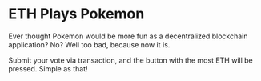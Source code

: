 # ETH Plays Pokemon

Ever thought Pokemon would be more fun as a decentralized blockchain
application? No? Well too bad, because now it is.

Submit your vote via transaction, and the button with the most ETH will be
pressed. Simple as that!
